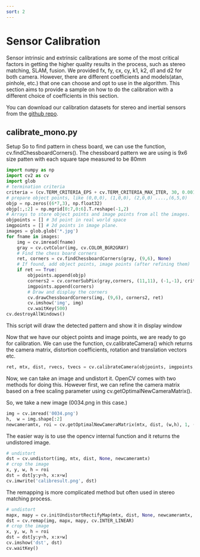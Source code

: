 ```yaml
---
sort: 2
---
```


# Sensor Calibration


Sensor intrinsic and extrinsic calibrations are some of the most critical factors in getting the higher quality results in the process, such as stereo matching, SLAM, fusion. We provided fx, fy, cx, cy, k1, k2, d1 and d2 for both camera. However, there are different coefficients and models(atan, pinhole, etc.) that one can choose and opt to use in the algorithm. This section aims to provide a sample on how to do the calibration with a different choice of coefficients in this section. 

You can download our calibration datasets for stereo and inertial sensors from the [github repo](https://github.com/ntu-aris/viral_eval).

## calibrate_mono.py
Setup
So to find pattern in chess board, we can use the function, cv.findChessboardCorners().
The chessboard pattern we are using is 9x6 size patten with each square tape measured to be  80mm

```python 
import numpy as np
import cv2 as cv
import glob
# termination criteria
criteria = (cv.TERM_CRITERIA_EPS + cv.TERM_CRITERIA_MAX_ITER, 30, 0.001)
# prepare object points, like (0,0,0), (1,0,0), (2,0,0) ....,(6,5,0)
objp = np.zeros((6*7,3), np.float32)
objp[:,:2] = np.mgrid[0:7,0:6].T.reshape(-1,2)
# Arrays to store object points and image points from all the images.
objpoints = [] # 3d point in real world space
imgpoints = [] # 2d points in image plane.
images = glob.glob('*.jpg')
for fname in images:
    img = cv.imread(fname)
    gray = cv.cvtColor(img, cv.COLOR_BGR2GRAY)
    # Find the chess board corners
    ret, corners = cv.findChessboardCorners(gray, (9,6), None)
    # If found, add object points, image points (after refining them)
    if ret == True:
        objpoints.append(objp)
        corners2 = cv.cornerSubPix(gray,corners, (11,11), (-1,-1), criteria)
        imgpoints.append(corners)
        # Draw and display the corners
        cv.drawChessboardCorners(img, (9,6), corners2, ret)
        cv.imshow('img', img)
        cv.waitKey(500)
cv.destroyAllWindows()
```

This script will draw the detected pattern and show it in display window

Now that we have our object points and image points, we are ready to go for calibration. We can use the function, cv.calibrateCamera() which returns the camera matrix, distortion coefficients, rotation and translation vectors etc.


```python 
ret, mtx, dist, rvecs, tvecs = cv.calibrateCamera(objpoints, imgpoints, gray.shape[::-1], None, None)
```


Now, we can take an image and undistort it. OpenCV comes with two methods for doing this. However first, we can refine the camera matrix based on a free scaling parameter using cv.getOptimalNewCameraMatrix().

So, we take a new image (0034.png in this case.)

```python 
img = cv.imread('0034.png')
h,  w = img.shape[:2]
newcameramtx, roi = cv.getOptimalNewCameraMatrix(mtx, dist, (w,h), 1, (w,h))
```

The easier way is to use the opencv internal function and it returns the undistored image.

```python 
# undistort
dst = cv.undistort(img, mtx, dist, None, newcameramtx)
# crop the image
x, y, w, h = roi
dst = dst[y:y+h, x:x+w]
cv.imwrite('calibresult.png', dst)
```

The remapping is more complicated method but often used in stereo matching process.

```python 
# undistort
mapx, mapy = cv.initUndistortRectifyMap(mtx, dist, None, newcameramtx, (w,h), 5)
dst = cv.remap(img, mapx, mapy, cv.INTER_LINEAR)
# crop the image
x, y, w, h = roi
dst = dst[y:y+h, x:x+w]
cv.imshow('dst', dst)
cv.waitKey()
```
